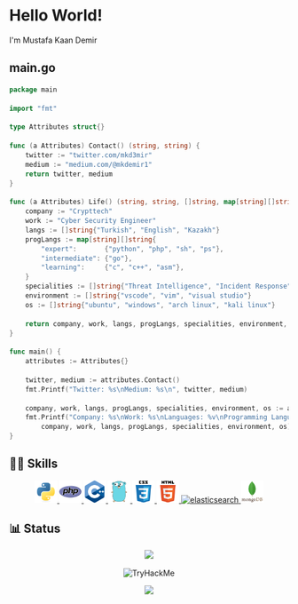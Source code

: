 # Hello World!

<!--
**mkdemir/mkdemir** is a ✨ _special_ ✨ repository because its `README.md` (this file) appears on your GitHub profile.

Here are some ideas to get you started:

- 🔭 I’m currently working on ...
- 🌱 I’m currently learning ...
- 👯 I’m looking to collaborate on ...
- 🤔 I’m looking for help with ...
- 💬 Ask me about ...
- 📫 How to reach me: ...
- 😄 Pronouns: ...
- ⚡ Fun fact: ...
-->

I'm Mustafa Kaan Demir

## main.go

```go
package main

import "fmt"

type Attributes struct{}

func (a Attributes) Contact() (string, string) {
	twitter := "twitter.com/mkd3mir"
	medium := "medium.com/@mkdemir1"
	return twitter, medium
}

func (a Attributes) Life() (string, string, []string, map[string][]string, []string, []string, []string) {
	company := "Crypttech"
	work := "Cyber Security Engineer"
	langs := []string{"Turkish", "English", "Kazakh"}
	progLangs := map[string][]string{
		"expert":       {"python", "php", "sh", "ps"},
		"intermediate": {"go"},
		"learning":     {"c", "c++", "asm"},
	}
	specialities := []string{"Threat Intelligence", "Incident Response"}
	environment := []string{"vscode", "vim", "visual studio"}
	os := []string{"ubuntu", "windows", "arch linux", "kali linux"}

	return company, work, langs, progLangs, specialities, environment, os
}

func main() {
	attributes := Attributes{}

	twitter, medium := attributes.Contact()
	fmt.Printf("Twitter: %s\nMedium: %s\n", twitter, medium)

	company, work, langs, progLangs, specialities, environment, os := attributes.Life()
	fmt.Printf("Company: %s\nWork: %s\nLanguages: %v\nProgramming Languages: %v\nSpecialities: %v\nEnvironment: %v\nOS: %v\n",
		company, work, langs, progLangs, specialities, environment, os)
}
```

## 👨‍💻 Skills

<p align='center'>
    <a href="https://www.python.org" target="_blank" rel="noreferrer">
        <img src="https://raw.githubusercontent.com/devicons/devicon/master/icons/python/python-original.svg" alt="python" width="40" height="40" />
    </a>
    <a href="https://www.php.net" target="_blank" rel="noreferrer">
        <img src="https://raw.githubusercontent.com/devicons/devicon/master/icons/php/php-original.svg" alt="php" width="40" height="40" />
    </a>
    <a href="https://www.w3schools.com/cpp/" target="_blank" rel="noreferrer">
        <img src="https://raw.githubusercontent.com/devicons/devicon/master/icons/cplusplus/cplusplus-original.svg" alt="cplusplus" width="40" height="40" />
    </a>
    <a href="https://golang.org" target="_blank" rel="noreferrer"> 
        <img src="https://raw.githubusercontent.com/devicons/devicon/master/icons/go/go-original.svg" alt="go" width="40" height="40" />
    </a>
    <a href="https://www.w3schools.com/css/" target="_blank" rel="noreferrer">
        <img src="https://raw.githubusercontent.com/devicons/devicon/master/icons/css3/css3-original-wordmark.svg" alt="css3" width="40" height="40" />
    </a>
    <a href="https://www.w3.org/html/" target="_blank" rel="noreferrer">
        <img src="https://raw.githubusercontent.com/devicons/devicon/master/icons/html5/html5-original-wordmark.svg" alt="html5" width="40" height="40" />
    </a>
    <a href="https://www.elastic.co" target="_blank" rel="noreferrer">
        <img src="https://www.vectorlogo.zone/logos/elastic/elastic-icon.svg" alt="elasticsearch" width="40" height="40" />
    </a>
    <a href="https://www.mongodb.com/" target="_blank" rel="noreferrer"> 
        <img src="https://raw.githubusercontent.com/devicons/devicon/master/icons/mongodb/mongodb-original-wordmark.svg" alt="mongodb" width="40" height="40" />
    </a>  
</p>

## 📊 Status

<p align='center'>
    <img src='https://github-readme-stats.vercel.app/api?username=mkdemir&show_icons=true&theme=dark')/>
</p>

<p align="center">
    <img src="https://tryhackme-badges.s3.amazonaws.com/mustafakaandemir.png" alt="TryHackMe">
</p>

<p align='center'>
    <img src='https://github-readme-stats.vercel.app/api/top-langs/?username=mkdemir&layout=compact&theme=dark')/>
</p>
